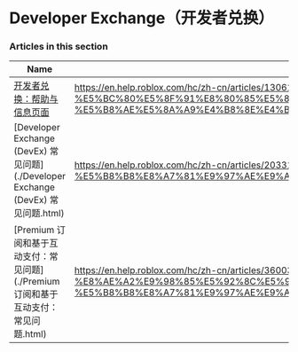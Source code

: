# Developer Exchange（开发者兑换）  
### Articles in this section
Name|URL
-|-
[开发者兑换：帮助与信息页面](./开发者兑换：帮助与信息页面.html) |https://en.help.roblox.com/hc/zh-cn/articles/13061189551124-%E5%BC%80%E5%8F%91%E8%80%85%E5%85%91%E6%8D%A2-%E5%B8%AE%E5%8A%A9%E4%B8%8E%E4%BF%A1%E6%81%AF%E9%A1%B5%E9%9D%A2
[Developer Exchange (DevEx) 常见问题](./Developer Exchange (DevEx) 常见问题.html) |https://en.help.roblox.com/hc/zh-cn/articles/203314100-Developer-Exchange-DevEx-%E5%B8%B8%E8%A7%81%E9%97%AE%E9%A2%98
[Premium 订阅和基于互动支付：常见问题](./Premium 订阅和基于互动支付：常见问题.html) |https://en.help.roblox.com/hc/zh-cn/articles/360039178532-Premium-%E8%AE%A2%E9%98%85%E5%92%8C%E5%9F%BA%E4%BA%8E%E4%BA%92%E5%8A%A8%E6%94%AF%E4%BB%98-%E5%B8%B8%E8%A7%81%E9%97%AE%E9%A2%98